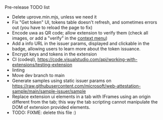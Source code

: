 Pre-release TODO list

* Delete uprove.min.mjs, unless we need it
* Fix "Get token" UI, tokens table doesn't refresh, and sometimes errors out (you have to reload the page to fix)
* Encode uwa as QR code; allow extension to verify them (check all images, or add a "verify" in the [context menu](https://developer.chrome.com/docs/extensions/reference/contextMenus/))
* Add a info URL in the issuer params, displayed and clickable in the badge, allowing users to learn more about the token issuance.
* Encrypt keys and tokens in the extension
* CI (codeql), https://code.visualstudio.com/api/working-with-extensions/testing-extension
* linting
* Move dev branch to main
* Generate samples using static issuer params on https://raw.githubusercontent.com/microsoft/web-attestation-sample/main/sample-issuer/sample
* Replace extension ui elements in a tab with IFrames using an origin different from the tab; this way the tab scripting cannot manipulate the DOM of extension provided elements.
* TODO: FIXME: delete this file :)